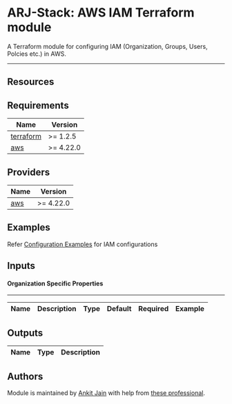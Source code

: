 # ARJ-Stack: AWS IAM Terraform module

A Terraform module for configuring IAM (Organization, Groups, Users, Polcies etc.) in AWS.

---
## Resources

## Requirements

| Name | Version |
|------|---------|
| <a name="requirement_terraform"></a> [terraform](#requirement\_terraform) | >= 1.2.5 |
| <a name="requirement_aws"></a> [aws](#requirement\_aws) | >= 4.22.0 |

## Providers

| Name | Version |
|------|---------|
| <a name="provider_aws"></a> [aws](#provider\_aws) | >= 4.22.0 |

## Examples

Refer [Configuration Examples](https://github.com/arjstack/terraform-aws-examples/tree/main/aws-iam) for IAM configurations

## Inputs

#### Organization Specific Properties
---

| Name | Description | Type | Default | Required | Example|
|:------|:------|:------|:------|:------:|:------|

## Outputs
| Name | Type | Description |
|:------|:------|:------|

## Authors

Module is maintained by [Ankit Jain](https://github.com/ankit-jn) with help from [these professional](https://github.com/arjstack/terraform-aws-iam/graphs/contributors).
